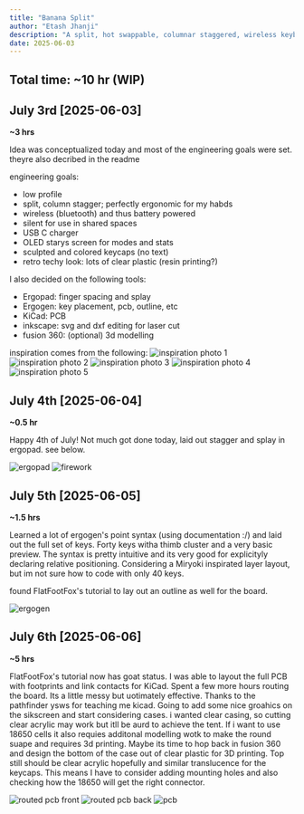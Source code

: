 ```yaml
---
title: "Banana Split"
author: "Etash Jhanji"
description: "A split, hot swappable, columnar staggered, wireless keyboard custom themed and custom designed for my hand shape and use in programming."
date: 2025-06-03
---
```

**Total time: ~10 hr (WIP)**
---

## July 3rd [2025-06-03]
**~3 hrs**

Idea was conceptualized today and most of the engineering goals were set. theyre also decribed in the readme

engineering goals: 
- low profile
- split, column stagger; perfectly ergonomic for my habds
- wireless (bluetooth) and thus battery powered
- silent for use in shared spaces
- USB C charger
- OLED starys screen for modes and stats
- sculpted and colored keycaps (no text)
- retro techy look: lots of clear plastic (resin printing?)

I also decided on the following tools: 
- Ergopad: finger spacing and splay
- Ergogen: key placement, pcb, outline, etc
- KiCad: PCB
- inkscape: svg and dxf editing for laser cut
- fusion 360: (optional) 3d modelling

inspiration comes from the following: 
![inspiration photo 1](img/IMG_5892.webp)
![inspiration photo 2](img/IMG_5893.webp)
![inspiration photo 3](img/IMG_5894.webp)
![inspiration photo 4](img/IMG_5895.webp)
![inspiration photo 5](img/IMG_5896.webp)

## July 4th [2025-06-04]
**~0.5 hr**

Happy 4th of July! Not much got done today, laid out stagger and splay in ergopad. see below. 

![ergopad](img/ergopad.PNG)
![firework](img/cachedImage.png)

## July 5th [2025-06-05]
**~1.5 hrs**

Learned a lot of ergogen's point syntax (using documentation :/) and laid out the full set of keys. Forty keys witha thimb cluster and a very basic preview. 
The syntax is pretty intuitive and its very good for explicityly declaring relative positioning. 
Considering a Miryoki inspirated layer layout, but im not sure how to code with only 40 keys. 

found FlatFootFox's tutorial to lay out an outline as well for the board. 

![ergogen](img/outline.png)

## July 6th [2025-06-06]
**~5 hrs**

FlatFootFox's tutorial now has goat status. I was able to layout the full PCB with footprints and link contacts for KiCad. Spent a few more hours routing the board. Its a little messy but uotimately effective. Thanks to the pathfinder ysws for teaching me kicad. 
Going to add some nice groahics on the sikscreen and start considering cases. 
i wanted clear casing, so cutting clear acrylic may work but itll be aurd to achieve the tent. If i want to use 18650 cells it also requies additonal modelling wotk to make the round suape and requires 3d printing. Maybe its time to hop back in fusion 360 and design the bottom of the case out of clear plastic for 3D printing. Top still should be clear acrylic hopefully and similar translucence for the keycaps. 
This means I have to consider adding mounting holes and also checking how the 18650 will get the right connector. 

![routed pcb front](img/pcb_routed_f.png)
![routed pcb back](img/pcb_routed_b.png)
![pcb](img/pcb.png)
